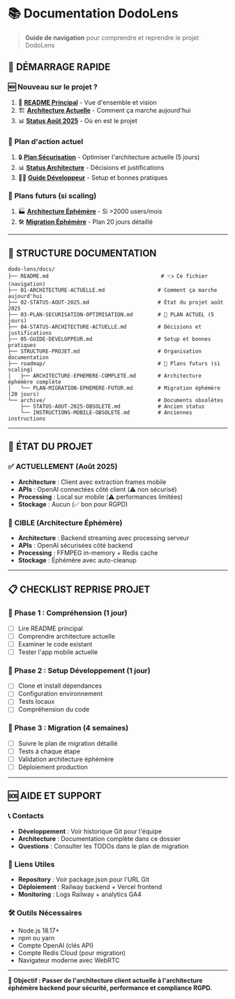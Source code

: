 # 📚 Documentation DodoLens

> **Guide de navigation** pour comprendre et reprendre le projet DodoLens

## 🎯 **DÉMARRAGE RAPIDE**

### 🆕 **Nouveau sur le projet ?**
1. 📖 **[README Principal](../README.md)** - Vue d'ensemble et vision
2. 🏗️ **[Architecture Actuelle](01-ARCHITECTURE-ACTUELLE.md)** - Comment ça marche aujourd'hui
3. 📊 **[Status Août 2025](02-STATUS-AOUT-2025.md)** - Où en est le projet

### 🚀 **Plan d'action actuel**
1. 🔒 **[Plan Sécurisation](03-PLAN-SECURISATION-OPTIMISATION.md)** - Optimiser l'architecture actuelle (5 jours)
2. 📊 **[Status Architecture](04-STATUS-ARCHITECTURE-ACTUELLE.md)** - Décisions et justifications
3. 👨‍💻 **[Guide Développeur](05-GUIDE-DEVELOPPEUR.md)** - Setup et bonnes pratiques

### 🔮 **Plans futurs (si scaling)**
1. 🏭 **[Architecture Éphémère](roadmap/ARCHITECTURE-EPHEMERE-COMPLETE.md)** - Si >2000 users/mois
2. 🛠️ **[Migration Éphémère](roadmap/PLAN-MIGRATION-EPHEMERE-FUTUR.md)** - Plan 20 jours détaillé

---

## 📂 **STRUCTURE DOCUMENTATION**

```
dodo-lens/docs/
├── README.md                                    # 👈 Ce fichier (navigation)
├── 01-ARCHITECTURE-ACTUELLE.md                 # Comment ça marche aujourd'hui
├── 02-STATUS-AOUT-2025.md                      # État du projet août 2025
├── 03-PLAN-SECURISATION-OPTIMISATION.md        # 🎯 PLAN ACTUEL (5 jours)
├── 04-STATUS-ARCHITECTURE-ACTUELLE.md          # Décisions et justifications
├── 05-GUIDE-DEVELOPPEUR.md                     # Setup et bonnes pratiques
├── STRUCTURE-PROJET.md                         # Organisation documentation
├── roadmap/                                    # 🔮 Plans futurs (si scaling)
│   ├── ARCHITECTURE-EPHEMERE-COMPLETE.md       # Architecture éphémère complète
│   └── PLAN-MIGRATION-EPHEMERE-FUTUR.md        # Migration éphémère (20 jours)
└── archive/                                    # Documents obsolètes
    ├── STATUS-AOUT-2025-OBSOLETE.md            # Ancien status
    └── INSTRUCTIONS-MOBILE-OBSOLETE.md         # Anciennes instructions
```

---

## 🔄 **ÉTAT DU PROJET**

### ✅ **ACTUELLEMENT (Août 2025)**
- **Architecture** : Client avec extraction frames mobile
- **APIs** : OpenAI connectées côté client (⚠️ non sécurisé)
- **Processing** : Local sur mobile (⚠️ performances limitées)
- **Stockage** : Aucun (✅ bon pour RGPD)

### 🎯 **CIBLE (Architecture Éphémère)**
- **Architecture** : Backend streaming avec processing serveur
- **APIs** : OpenAI sécurisées côté backend
- **Processing** : FFMPEG in-memory + Redis cache
- **Stockage** : Éphémère avec auto-cleanup

---

## 📋 **CHECKLIST REPRISE PROJET**

### 🏁 **Phase 1 : Compréhension (1 jour)**
- [ ] Lire README principal
- [ ] Comprendre architecture actuelle
- [ ] Examiner le code existant
- [ ] Tester l'app mobile actuelle

### 🔧 **Phase 2 : Setup Développement (1 jour)**
- [ ] Clone et install dépendances
- [ ] Configuration environnement
- [ ] Tests locaux
- [ ] Compréhension du code

### 🚀 **Phase 3 : Migration (4 semaines)**
- [ ] Suivre le plan de migration détaillé
- [ ] Tests à chaque étape
- [ ] Validation architecture éphémère
- [ ] Déploiement production

---

## 🆘 **AIDE ET SUPPORT**

### 📞 **Contacts**
- **Développement** : Voir historique Git pour l'équipe
- **Architecture** : Documentation complète dans ce dossier
- **Questions** : Consulter les TODOs dans le plan de migration

### 🔗 **Liens Utiles**
- **Repository** : Voir package.json pour l'URL Git
- **Déploiement** : Railway backend + Vercel frontend
- **Monitoring** : Logs Railway + analytics GA4

### 🛠️ **Outils Nécessaires**
- Node.js 18.17+
- npm ou yarn
- Compte OpenAI (clés API)
- Compte Redis Cloud (pour migration)
- Navigateur moderne avec WebRTC

---

**🎯 Objectif : Passer de l'architecture client actuelle à l'architecture éphémère backend pour sécurité, performance et compliance RGPD.**

